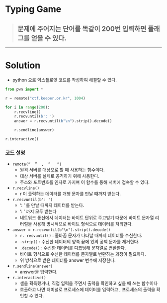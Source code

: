 # Typing Game

> ## 문제에 주어지는 단어를 똑같이 200번 입력하면 플래그를 얻을 수 있다.


<hr>

# Solution

* python 으로 익스플로잇 코드를 작성하여 해결할 수 있다.


```python 
from pwn import *

r = remote("ctf.keeper.or.kr", 1004) 

for i in range(200):
    r.recvline() 
    r.recvuntil(b': ')
    answer = r.recvuntil(b"\n").strip().decode()

    r.sendline(answer)

r.interactive()
```

### 코드 설명

- `remote(“  ”  ,  ”   “)`
    - 원격 서버를 대상으로 할 때 사용하는 함수이다.
    - 대상 서버를 실제로 공격하기 위해 사용한다.
    - 주소와 포트번호를 인자로 가지며 이 함수를 통해 서버에 접속할 수 있다.
- `r.recvline()`
    - r 이 출력하는 데이터를 개행 문자를 만날 때까지 받는다.
- `r.recvuntil(b': ')`
    - ‘: ‘ 를 만날 때까지 데이터를 받는다.
    - ‘: ‘ 까지 모두 받는다
    - 네트워크 통신에서 데이터는 바이트 단위로 주고받기 때문에  바이트 문자열 리터럴을 사용해 명시적으로 바이트 형식으로 데이터를 처리한다.
- `answer = r.recvuntil(b"\n").strip().decode()`
    - `r. recvuntil()` : 줄바꿈 문자가 나타날 때까지 데이터를 수신한다.
    - `.strip()` :  수신한 데이터의 양쪽 끝에 있의 공백 문자를 제거한다.
    - `.decode()` : 수신한 데이터를 디코딩해 문자열로 변환한다.
    - 바이트 형식으로 수신한 데이터를 문자열로 변환하는 과정이 필요하다.
    - 위 방식으로 받은 데이터를 answer 변수에 저장한다.
- `r.sendline(answer)`
    - answer을 입력한다.
- `r.interactive()`
    - 셸을 획득했거나, 직접 입력을 주면서 출력을 확인하고 싶을 때 쓰는 함수이다
    - 호출하고 나면 터미널로 프로세스에 데이터를 입력하고 , 프로세스의 출력을 확인할 수 있다.

